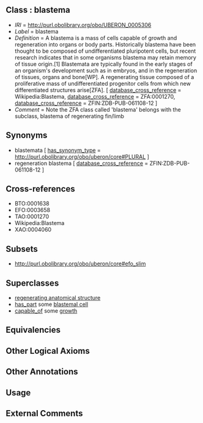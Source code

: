
## Class : blastema

 * *IRI* = http://purl.obolibrary.org/obo/UBERON_0005306
 * *Label* = blastema
 * *Definition* = A blastema is a mass of cells capable of growth and regeneration into organs or body parts. Historically blastema have been thought to be composed of undifferentiated pluripotent cells, but recent research indicates that in some organisms blastema may retain memory of tissue origin.[1] Blastemata are typically found in the early stages of an organism's development such as in embryos, and in the regeneration of tissues, organs and bone[WP]. A regenerating tissue composed of a proliferative mass of undifferentiated progenitor cells from which new differentiated structures arise[ZFA]. [ [database_cross_reference](../../ef/oboInOwl#hasDbXref.md) = Wikipedia:Blastema, [database_cross_reference](../../ef/oboInOwl#hasDbXref.md) = ZFA:0001270, [database_cross_reference](../../ef/oboInOwl#hasDbXref.md) = ZFIN:ZDB-PUB-061108-12 ]
 * *Comment* = Note the ZFA class called 'blastema' belongs with the subclass, blastema of regenerating fin/limb

## Synonyms

 * blastemata [ [has_synonym_type](../../pe/oboInOwl#hasSynonymType.md) = http://purl.obolibrary.org/obo/uberon/core#PLURAL ]
 * regeneration blastema [ [database_cross_reference](../../ef/oboInOwl#hasDbXref.md) = ZFIN:ZDB-PUB-061108-12 ]

## Cross-references

 * BTO:0001638
 * EFO:0003658
 * TAO:0001270
 * Wikipedia:Blastema
 * XAO:0004060

## Subsets

 * http://purl.obolibrary.org/obo/uberon/core#efo_slim

## Superclasses

 * [regenerating anatomical structure](../../UBERON/67/UBERON_0007567.md)
 * [has_part](../../BFO/51/BFO_0000051.md) some [blastemal cell](../../CL/54/CL_0000354.md)
 * [capable_of](../../RO/15/RO_0002215.md) some [growth](../../GO/07/GO_0040007.md)

## Equivalencies


## Other Logical Axioms


## Other Annotations


## Usage


## External Comments

